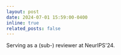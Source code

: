 ```yaml
---
layout: post
date: 2024-07-01 15:59:00-0400
inline: true
related_posts: false
---
```


Serving as a (sub-) reviewer at NeurIPS'24.
